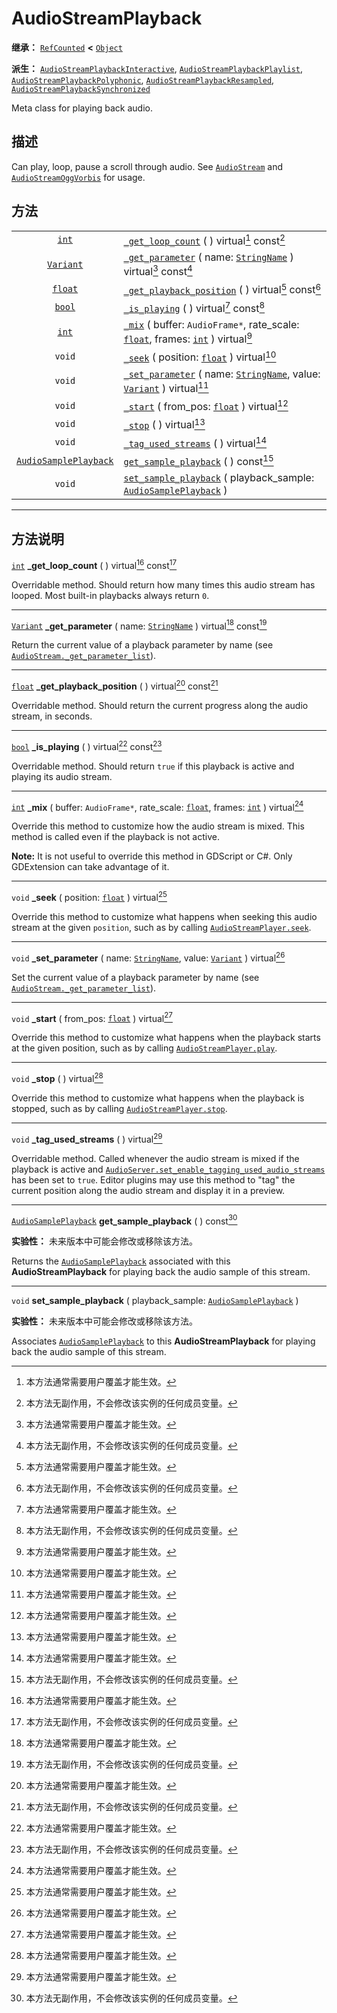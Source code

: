 <!-- ⚠ 请勿编辑本文件 ⚠ -->
<!-- 本文档使用脚本从 WeDot 引擎源码仓库生成。 -->
<!-- 生成脚本：https://github.com/WeDot-Engine/WeDot/tree/4.3/doc/tools/make_md.py； -->
<!-- 原文件：https://github.com/WeDot-Engine/WeDot/tree/4.3/doc/classes/AudioStreamPlayback.xml。 -->

<div id="_class_audiostreamplayback"></div>

# AudioStreamPlayback

**继承：** [`RefCounted`](class_refcounted.md) **<** [`Object`](class_object.md)

**派生：** [`AudioStreamPlaybackInteractive`](class_audiostreamplaybackinteractive.md), [`AudioStreamPlaybackPlaylist`](class_audiostreamplaybackplaylist.md), [`AudioStreamPlaybackPolyphonic`](class_audiostreamplaybackpolyphonic.md), [`AudioStreamPlaybackResampled`](class_audiostreamplaybackresampled.md), [`AudioStreamPlaybackSynchronized`](class_audiostreamplaybacksynchronized.md)

Meta class for playing back audio.

## 描述

Can play, loop, pause a scroll through audio. See [`AudioStream`](class_audiostream.md) and [`AudioStreamOggVorbis`](class_audiostreamoggvorbis.md) for usage.

## 方法

|||
|:-:|:--|
| [`int`](class_int.md)                                 | [`_get_loop_count`](class_audiostreamplayback.md#class_audiostreamplayback_private_method__get_loop_count) ( ) virtual[^virtual] const[^const]                                                                 |
| [`Variant`](class_variant.md)                         | [`_get_parameter`](class_audiostreamplayback.md#class_audiostreamplayback_private_method__get_parameter) ( name: [`StringName`](class_stringname.md) ) virtual[^virtual] const[^const]                         |
| [`float`](class_float.md)                             | [`_get_playback_position`](class_audiostreamplayback.md#class_audiostreamplayback_private_method__get_playback_position) ( ) virtual[^virtual] const[^const]                                                   |
| [`bool`](class_bool.md)                               | [`_is_playing`](class_audiostreamplayback.md#class_audiostreamplayback_private_method__is_playing) ( ) virtual[^virtual] const[^const]                                                                         |
| [`int`](class_int.md)                                 | [`_mix`](class_audiostreamplayback.md#class_audiostreamplayback_private_method__mix) ( buffer: `AudioFrame*`, rate_scale: [`float`](class_float.md), frames: [`int`](class_int.md) ) virtual[^virtual]         |
| `void`                                                | [`_seek`](class_audiostreamplayback.md#class_audiostreamplayback_private_method__seek) ( position: [`float`](class_float.md) ) virtual[^virtual]                                                               |
| `void`                                                | [`_set_parameter`](class_audiostreamplayback.md#class_audiostreamplayback_private_method__set_parameter) ( name: [`StringName`](class_stringname.md), value: [`Variant`](class_variant.md) ) virtual[^virtual] |
| `void`                                                | [`_start`](class_audiostreamplayback.md#class_audiostreamplayback_private_method__start) ( from_pos: [`float`](class_float.md) ) virtual[^virtual]                                                             |
| `void`                                                | [`_stop`](class_audiostreamplayback.md#class_audiostreamplayback_private_method__stop) ( ) virtual[^virtual]                                                                                                   |
| `void`                                                | [`_tag_used_streams`](class_audiostreamplayback.md#class_audiostreamplayback_private_method__tag_used_streams) ( ) virtual[^virtual]                                                                           |
| [`AudioSamplePlayback`](class_audiosampleplayback.md) | [`get_sample_playback`](class_audiostreamplayback.md#class_audiostreamplayback_method_get_sample_playback) ( ) const[^const]                                                                                   |
| `void`                                                | [`set_sample_playback`](class_audiostreamplayback.md#class_audiostreamplayback_method_set_sample_playback) ( playback_sample: [`AudioSamplePlayback`](class_audiosampleplayback.md) )                          |

<!-- rst-class:: classref-section-separator -->

---

## 方法说明

<div id="_class_audiostreamplayback_private_method__get_loop_count"></div>

[`int`](class_int.md) **_get_loop_count** ( ) virtual[^virtual] const[^const]<div id="class_audiostreamplayback_private_method__get_loop_count"></div>

Overridable method. Should return how many times this audio stream has looped. Most built-in playbacks always return `0`.

<!-- rst-class:: classref-item-separator -->

---

<div id="_class_audiostreamplayback_private_method__get_parameter"></div>

[`Variant`](class_variant.md) **_get_parameter** ( name: [`StringName`](class_stringname.md) ) virtual[^virtual] const[^const]<div id="class_audiostreamplayback_private_method__get_parameter"></div>

Return the current value of a playback parameter by name (see [`AudioStream._get_parameter_list`](class_audiostream.md#class_audiostream_private_method__get_parameter_list)).

<!-- rst-class:: classref-item-separator -->

---

<div id="_class_audiostreamplayback_private_method__get_playback_position"></div>

[`float`](class_float.md) **_get_playback_position** ( ) virtual[^virtual] const[^const]<div id="class_audiostreamplayback_private_method__get_playback_position"></div>

Overridable method. Should return the current progress along the audio stream, in seconds.

<!-- rst-class:: classref-item-separator -->

---

<div id="_class_audiostreamplayback_private_method__is_playing"></div>

[`bool`](class_bool.md) **_is_playing** ( ) virtual[^virtual] const[^const]<div id="class_audiostreamplayback_private_method__is_playing"></div>

Overridable method. Should return `true` if this playback is active and playing its audio stream.

<!-- rst-class:: classref-item-separator -->

---

<div id="_class_audiostreamplayback_private_method__mix"></div>

[`int`](class_int.md) **_mix** ( buffer: `AudioFrame*`, rate_scale: [`float`](class_float.md), frames: [`int`](class_int.md) ) virtual[^virtual]<div id="class_audiostreamplayback_private_method__mix"></div>

Override this method to customize how the audio stream is mixed. This method is called even if the playback is not active.

 **Note:** It is not useful to override this method in GDScript or C#. Only GDExtension can take advantage of it.

<!-- rst-class:: classref-item-separator -->

---

<div id="_class_audiostreamplayback_private_method__seek"></div>

`void` **_seek** ( position: [`float`](class_float.md) ) virtual[^virtual]<div id="class_audiostreamplayback_private_method__seek"></div>

Override this method to customize what happens when seeking this audio stream at the given `position`, such as by calling [`AudioStreamPlayer.seek`](class_audiostreamplayer.md#class_audiostreamplayer_method_seek).

<!-- rst-class:: classref-item-separator -->

---

<div id="_class_audiostreamplayback_private_method__set_parameter"></div>

`void` **_set_parameter** ( name: [`StringName`](class_stringname.md), value: [`Variant`](class_variant.md) ) virtual[^virtual]<div id="class_audiostreamplayback_private_method__set_parameter"></div>

Set the current value of a playback parameter by name (see [`AudioStream._get_parameter_list`](class_audiostream.md#class_audiostream_private_method__get_parameter_list)).

<!-- rst-class:: classref-item-separator -->

---

<div id="_class_audiostreamplayback_private_method__start"></div>

`void` **_start** ( from_pos: [`float`](class_float.md) ) virtual[^virtual]<div id="class_audiostreamplayback_private_method__start"></div>

Override this method to customize what happens when the playback starts at the given position, such as by calling [`AudioStreamPlayer.play`](class_audiostreamplayer.md#class_audiostreamplayer_method_play).

<!-- rst-class:: classref-item-separator -->

---

<div id="_class_audiostreamplayback_private_method__stop"></div>

`void` **_stop** ( ) virtual[^virtual]<div id="class_audiostreamplayback_private_method__stop"></div>

Override this method to customize what happens when the playback is stopped, such as by calling [`AudioStreamPlayer.stop`](class_audiostreamplayer.md#class_audiostreamplayer_method_stop).

<!-- rst-class:: classref-item-separator -->

---

<div id="_class_audiostreamplayback_private_method__tag_used_streams"></div>

`void` **_tag_used_streams** ( ) virtual[^virtual]<div id="class_audiostreamplayback_private_method__tag_used_streams"></div>

Overridable method. Called whenever the audio stream is mixed if the playback is active and [`AudioServer.set_enable_tagging_used_audio_streams`](class_audioserver.md#class_audioserver_method_set_enable_tagging_used_audio_streams) has been set to `true`. Editor plugins may use this method to "tag" the current position along the audio stream and display it in a preview.

<!-- rst-class:: classref-item-separator -->

---

<div id="_class_audiostreamplayback_method_get_sample_playback"></div>

[`AudioSamplePlayback`](class_audiosampleplayback.md) **get_sample_playback** ( ) const[^const]<div id="class_audiostreamplayback_method_get_sample_playback"></div>

**实验性：** 未来版本中可能会修改或移除该方法。

Returns the [`AudioSamplePlayback`](class_audiosampleplayback.md) associated with this **AudioStreamPlayback** for playing back the audio sample of this stream.

<!-- rst-class:: classref-item-separator -->

---

<div id="_class_audiostreamplayback_method_set_sample_playback"></div>

`void` **set_sample_playback** ( playback_sample: [`AudioSamplePlayback`](class_audiosampleplayback.md) )<div id="class_audiostreamplayback_method_set_sample_playback"></div>

**实验性：** 未来版本中可能会修改或移除该方法。

Associates [`AudioSamplePlayback`](class_audiosampleplayback.md) to this **AudioStreamPlayback** for playing back the audio sample of this stream.

[^virtual]: 本方法通常需要用户覆盖才能生效。
[^const]: 本方法无副作用，不会修改该实例的任何成员变量。
[^vararg]: 本方法除了能接受在此处描述的参数外，还能够继续接受任意数量的参数。
[^constructor]: 本方法用于构造某个类型。
[^static]: 调用本方法无需实例，可直接使用类名进行调用。
[^operator]: 本方法描述的是使用本类型作为左操作数的有效运算符。
[^bitfield]: 这个值是由下列位标志构成位掩码的整数。
[^void]: 无返回值。
